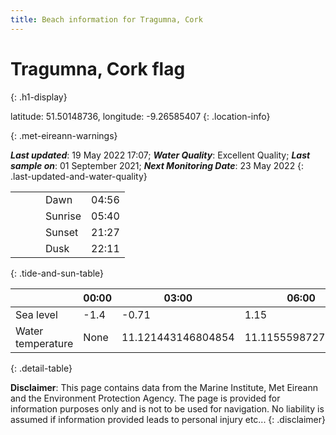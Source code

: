 ```yaml
---
title: Beach information for Tragumna, Cork
---
```

# Tragumna, Cork <span class="material-icons blue-flag" alt="This a Blue Flag beach">flag</span>
{: .h1-display}

latitude: 51.50148736, longitude: -9.26585407
{: .location-info}


{: .met-eireann-warnings}

___Last updated___: 19 May 2022 17:07; ___Water Quality___: Excellent Quality;
___Last sample on___: 01 September 2021; ___Next Monitoring Date___: 23 May 2022
{: .last-updated-and-water-quality}

|   |   |   |   |   |
|---|---|---|---|---|
|   |   |   | Dawn  | 04:56 |
|   |   |   | Sunrise  | 05:40 |
|   |   |   | Sunset  | 21:27 |
|   |   |   | Dusk  | 22:11 |
{: .tide-and-sun-table}

<div></div>

| | 00:00 | 03:00 | 06:00 | 09:00 | 12:00 | 15:00 | 18:00 | 21:00 |
|---|---|---|---|---|---|---|---|---|
| Sea level | -1.4 | -0.71 | 1.15 | 0.64| -1.21 | -0.85 | 0.99 | 0.87 |
| Water temperature | None | 11.121443146804854 | 11.115559872718313 | 11.154021969957306 | 11.384197214400212 | 11.465288419132202 | 11.36417743457379 | 11.436363711367054 |
{: .detail-table}

__Disclaimer__: This page contains data from the Marine Institute,
Met Eireann and the Environment Protection Agency. The page is provided for
information purposes only and is not to be used for navigation. No liability
is assumed if information provided leads to personal injury etc...
{: .disclaimer}